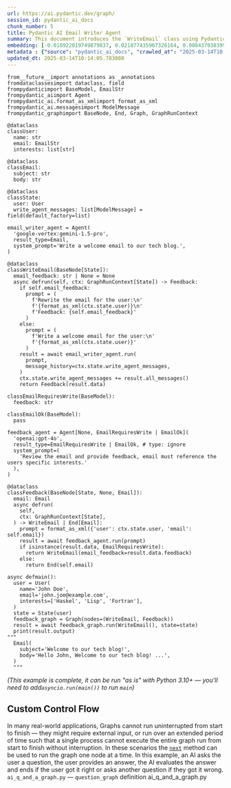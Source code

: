 ```yaml
---
url: https://ai.pydantic.dev/graph/
session_id: pydantic_ai_docs
chunk_number: 5
title: Pydantic AI Email Writer Agent
summary: This document introduces the `WriteEmail` class using Pydantic, which integrates an email writing agent based on a specified system prompt. It defines user and email data models, sets up an agent to generate welcome emails, and prepares the class to handle user state and feedback for email content.
embedding: [-0.018922019749879837, 0.021877435967326164, 0.008437038399279118, -0.014114870689809322, 0.05513506382703781, -0.02945605479180813, -0.015083658508956432, 0.02502906322479248, 0.010846744291484356, 0.033306680619716644, 0.03762330487370491, -0.02894100360572338, -0.008234696462750435, -0.014642185531556606, -0.016493918374180794, -0.040934350341558456, -0.010859007947146893, -0.010901928879320621, 0.03696109354496002, 0.007210724521428347, 0.01933896727859974, -0.0036513491068035364, 0.05665569379925728, -0.007682855241000652, -0.019204072654247284, 0.012839504517614841, -0.01643260382115841, 0.05145612359046936, -0.0304125789552927, -0.007707381621003151, 0.010767034254968166, -0.026831744238734245, -0.02111712284386158, -0.00116729736328125, 0.005518411751836538, 0.020123807713389397, -0.018431495875120163, 0.026537427678704262, 0.02778826840221882, 0.02506585232913494, -0.003329441649839282, -0.05022981017827988, 0.022735856473445892, 0.023876328021287918, -0.057636745274066925, -0.0036360202357172966, -0.03146721050143242, 0.07603144645690918, 0.06308157742023468, 0.047752656042575836, -0.032252050936222076, 0.03156531602144241, -0.01871354691684246, -0.013342292979359627, -0.02666006051003933, 0.006947067100554705, -0.023312224075198174, 0.026684585958719254, -0.017916442826390266, -0.00308111310005188, 0.024084800854325294, -0.037451621145009995, -0.0168618131428957, 0.04125319421291351, -0.029431529343128204, 0.025360167026519775, -0.053957801312208176, 0.0038077039644122124, -0.00868230126798153, 0.01218342687934637, 0.01747496984899044, 0.04071361571550369, -0.03178605064749718, -0.017058024182915688, -0.0050432151183485985, -0.06970366835594177, 0.007872933521866798, 0.03970803692936897, -0.013783765956759453, -0.0230546984821558, -0.0072904350236058235, 0.020430386066436768, -0.017965495586395264, 0.008927564136683941, 0.012655557133257389, -0.05278054252266884, -0.04897896945476532, -0.010012851096689701, -0.04662444815039635, -0.09751646220684052, -0.021399173885583878, -0.01022745668888092, -0.014323344454169273, 0.034704677760601044, 0.0830950140953064, 0.060040317475795746, 0.026831744238734245, -0.009528457187116146, 0.008271485567092896, -0.02127654291689396, -0.0026396403554826975, -0.06636809557676315, -0.045594342052936554, -0.0037463882472366095, 0.023741433396935463, -0.03318404778838158, 0.011508953757584095, 0.06514178216457367, -0.018272073939442635, -0.01933896727859974, -0.09776172786951065, -0.029039109125733376, -0.005211833398789167, -0.0021705753169953823, -0.010668929666280746, -0.013207398355007172, -0.010301034897565842, -0.042528558522462845, 0.035980045795440674, -0.0204917024821043, 0.004460716154426336, 0.019584229215979576, -0.004804084077477455, -0.007707381621003151, 0.00902566872537136, 0.006689541041851044, -0.0037647830322384834, -0.050475072115659714, -0.04917518049478531, 0.02076149173080921, 0.037917621433734894, -0.018492810428142548, 0.023238644003868103, -0.01255745254456997, -0.02030775509774685, 0.004095887765288353, -0.02692984975874424, 0.011668374761939049, -0.02488190494477749, 0.016910865902900696, 0.03708372637629509, -0.037181831896305084, -0.06813398748636246, 0.0392175130546093, -0.011398585513234138, 0.02921079285442829, -0.07509945333003998, 0.028646688908338547, 0.011306612752377987, 0.028646688908338547, 0.04731118306517601, 0.03970803692936897, -0.05032791569828987, 0.021693488582968712, 0.024587590247392654, 0.005092267878353596, -0.0011872249888256192, 0.018321126699447632, 0.02972584404051304, -0.06690767407417297, 0.02146049030125141, -0.013121556490659714, -0.03487636148929596, -0.025237536057829857, -0.05400685593485832, -0.008197907358407974, -0.02565448358654976, -0.002299338113516569, -0.02111712284386158, -0.04368129372596741, -0.01747496984899044, -0.005429503973573446, -0.03119742125272751, 0.02999563328921795, 0.011012297123670578, -0.017891917377710342, -0.03472920507192612, -0.00048094490193761885, -0.014029028825461864, -0.01001898292452097, -0.015905288979411125, -0.01646939292550087, -0.05106370151042938, -0.02479606308043003, -0.03823646157979965, -0.028303319588303566, 0.023925380781292915, 0.006818304304033518, -0.03583288565278053, 0.026488376781344414, 0.021166173741221428, 0.03080500103533268, 0.0027990611270070076, 0.013612082228064537, -0.03073142096400261, -0.025679009035229683, 0.07706155627965927, -0.006603699177503586, 0.02057754434645176, 0.0811329111456871, 0.021362384781241417, 0.0331595242023468, -0.00026001682272180915, -0.03561215102672577, 0.03546499088406563, -0.01813717931509018, 0.004221585113555193, -0.004095887765288353, -0.054693590849637985, 0.004847005009651184, 0.009154431521892548, -0.057832952588796616, 0.01713160239160061, -0.0024372984189540148, -0.034655626863241196, -0.01055856142193079, -0.07931797206401825, -0.0007430694531649351, 0.01102455984801054, 0.027077006176114082, -0.039462774991989136, 0.06053084507584572, 0.04422087222337723, 0.008412512019276619, 0.015120447613298893, -0.008878511376678944, 0.009865693747997284, 0.010209061205387115, -0.007590882014483213, 0.036862991750240326, 0.020871859043836594, -0.012404163368046284, -0.014482764527201653, -0.01092645525932312, 0.01693539135158062, -0.07809165865182877, 0.013612082228064537, -0.023937642574310303, -0.013403608463704586, 0.013685661368072033, -0.05503695830702782, 0.009761457331478596, 0.03681393712759018, 0.031050262972712517, 0.01731554977595806, 0.022883012890815735, 0.004402466118335724, -0.009252537041902542, 0.048218656331300735, 0.06695672869682312, 0.029308898374438286, -0.008216301910579205, 0.01329324021935463, -0.017266497015953064, -0.022564172744750977, -0.032840680330991745, 0.01566002517938614, 0.025679009035229683, -0.019633281975984573, -0.015095921233296394, 0.0027975281700491905, -0.009252537041902542, 6.141149060567841e-05, 0.028916476294398308, 0.04836581274867058, -0.013268713839352131, 0.028303319588303566, -0.020136071369051933, -0.03620078042149544, -0.04866012930870056, -0.010895797051489353, 0.05572369322180748, 0.023471644148230553, -0.0070696985349059105, -0.014948763884603977, -0.0038720855955034494, 0.04856202378869057, 0.05861779674887657, 0.005328333005309105, 0.0023989761248230934, -0.004831675905734301, 0.04650181531906128, 0.040664561092853546, 0.02491869404911995, 0.008314406499266624, 0.03956088051199913, -0.03367457538843155, -0.0011351066641509533, -0.00643201544880867, -0.0017750890692695975, 0.03521972894668579, -0.00137347134295851, 0.024048011749982834, -0.012005611322820187, 0.04336245357990265, -0.04220971837639809, 0.024771537631750107, 0.027493953704833984, 0.02131333202123642, -0.010435929521918297, 0.00080170261207968, -0.00833280198276043, 0.00154055655002594, 0.005858713760972023, 0.0018532666144892573, 0.033650048077106476, -0.0007472849101759493, 0.030584264546632767, 0.023704644292593002, 0.027763742953538895, 0.012017874047160149, 0.04478497803211212, 0.016027919948101044, 0.01759760081768036, -0.0327916294336319, -0.012404163368046284, 0.02685626968741417, -0.02773921564221382, -0.002247219905257225, -0.01731554977595806, -0.03568572923541069, 0.0016263985307887197, 0.041670139878988266, -0.03907035291194916, -0.04189087450504303, 0.006640488747507334, 0.04476045072078705, -0.013415872119367123, -0.023201854899525642, -0.007321092765778303, -0.001150435535237193, -0.043386977165937424, 0.0017229707445949316, 0.022036857903003693, 0.028278794139623642, 0.010000588372349739, -0.011711295694112778, 0.030093738809227943, 0.015341184101998806, 0.07421650737524033, -0.049739282578229904, -0.022233067080378532, -0.03674035891890526, -0.01513271126896143, -0.05807821825146675, -0.004877662751823664, 0.007597013376653194, 0.04358318820595741, -0.018186232075095177, 0.004184795543551445, -0.00800169724971056, 0.04652634263038635, 0.04892991855740547, 0.032570891082286835, 0.01991533488035202, -2.9508173611247912e-05, 0.002834317507222295, -0.007204593159258366, -0.03487636148929596, 0.01426202803850174, -0.028965529054403305, -0.018958810716867447, 0.00846769567579031, -0.02057754434645176, -0.012336716055870056, -0.02244153991341591, -0.024305537343025208, -0.042724769562482834, 0.014666711911559105, -0.0042062560096383095, 0.032644469290971756, 0.016150550916790962, -0.023385802283883095, 0.001841003424488008, -0.03293878585100174, -0.04034572094678879, -0.024133853614330292, 0.001726036542095244, 0.010362350381910801, 0.06626999378204346, 8.579405402997509e-05, 0.012005611322820187, -0.029652265831828117, -0.03306141868233681, -0.01127595454454422, 0.019792703911662102, -0.003724927781149745, 0.010767034254968166, -0.013415872119367123, 0.01259424164891243, 0.060972318053245544, -0.029161740094423294, 0.015991130843758583, 0.006303252652287483, 0.03261994570493698, 0.019633281975984573, 0.0232876967638731, 0.03701014816761017, 0.06401357799768448, 0.00266876514069736, 0.01887296698987484, -0.01783060096204281, -0.020258702337741852, 0.03220299631357193, -0.0060181342996656895, -0.037991199642419815, -0.0020372136496007442, -0.001260037301108241, -0.018112653866410255, -0.002733146771788597, 0.027984479442238808, -0.049886442720890045, 0.003960993140935898, -0.007480513770133257, 0.01654297113418579, -0.059500742703676224, -0.016260920092463493, -0.015782658010721207, 0.015046869404613972, 0.027150586247444153, -0.03436131030321121, -0.06425883620977402, 0.029284371063113213, -0.017021235078573227, -0.019547440111637115, 0.03313499689102173, 0.04409823939204216, -0.05851969122886658, 0.022797171026468277, -0.05018075555562973, 2.7472300644149072e-05, 0.006340041756629944, -0.03318404778838158, -0.003964059054851532, 0.03114836849272251, 0.004322755616158247, 0.02220854163169861, 0.047409288585186005, -0.02255190908908844, -0.04682065546512604, 0.0040805586613714695, -0.033699098974466324, 0.018934283405542374, 0.025556378066539764, -0.04277382045984268, -0.013587555848062038, -0.07308829575777054, -0.020786017179489136, -0.007241382263600826, -0.04458876699209213, -0.012115979567170143, -0.008939826861023903, -0.011085876263678074, 0.006073318421840668, -0.04650181531906128, -0.013906397856771946, 0.08157438784837723, 0.021166173741221428, 0.015905288979411125, 0.0006185219972394407, 0.04355866089463234, -0.017842864617705345, 0.01282724179327488, 0.05557653680443764, -0.02859763614833355, 0.010393008589744568, 0.042136140167713165, 0.02894100360572338, -0.015267605893313885, 0.026488376781344414, 0.029284371063113213, 0.014666711911559105, 0.007143277209252119, -0.011190112680196762, -0.04022308811545372, -0.042675718665122986, 0.03247278556227684, 0.027493953704833984, -0.02204911969602108, -0.0009618898038752377, -0.009387431666254997, 0.011686769314110279, 0.009761457331478596, 0.046403709799051285, -0.002024950459599495, 0.009522326290607452, 0.0008300610934384167, -0.06504368036985397, 0.009203484281897545, -0.001308323466219008, -0.042332347482442856, -0.005496951285749674, 0.05292769894003868, -0.01259424164891243, 0.03235015645623207, 0.0089888796210289, 0.006156094837933779, -0.03436131030321121, 0.01604018360376358, -0.04100792855024338, -0.01976817660033703, 0.02038133330643177, -0.04733571037650108, 0.016677865758538246, 0.002438831375911832, -0.040787193924188614, 0.02224533073604107, 0.03100121021270752, 0.005598122254014015, 0.027248689904808998, -0.02511490508913994, -0.04488307982683182, 0.011521217413246632, 0.010534035041928291, -0.005414174869656563, 0.016052447259426117, -0.0013021918712183833, 0.042258769273757935, -0.020749228075146675, 0.0016325301257893443, -0.012716873548924923, -0.016788234934210777, -0.0010622942354530096, -0.030584264546632767, -0.012330584228038788, -0.008676169440150261, 0.023532960563898087, -0.02084733359515667, 0.014335607178509235, -0.019007861614227295, 0.012361242435872555, 0.0033263759687542915, 0.015120447613298893, 0.012974399141967297, -0.06690767407417297, 0.028475003316998482, -0.03661772608757019, -0.025556378066539764, -0.044466134160757065, -0.019510651007294655, -0.01280271541327238, 0.02174254134297371, 0.017070285975933075, -0.004681452643126249, -0.004715176299214363, 0.0179777592420578, 0.010932587087154388, -0.02518848329782486, -0.009099247865378857, 0.014237501658499241, 0.025507325306534767, 0.0026227785274386406, 0.012103715911507607, -0.07142051309347153, 0.007572486996650696, 0.004420860670506954, -0.008780405856668949, -0.014445975422859192, -0.027077006176114082, -0.00354098086245358, 0.002834317507222295, -0.04456423968076706, 0.022662276402115822, 0.029088161885738373, -0.024305537343025208, 0.07706155627965927, 0.014813869260251522, -0.03602909669280052, -0.020123807713389397, 0.04316624253988266, 0.0018655296880751848, 0.0258506927639246, -0.03507257252931595, -0.029971105977892876, 0.011791006661951542, -0.02038133330643177, -0.022968854755163193, 0.015794919803738594, -0.015034605748951435, 0.018186232075095177, -0.03249731287360191, -0.03732898831367493, -0.006444278638809919, 0.005966016091406345, -0.018885230645537376, 0.0065914359875023365, -0.007468250580132008, 0.0332576259970665, 9.681171650299802e-05, 0.004466847516596317, -0.004561887122690678, -0.015709077939391136, -0.0057115559466183186, 0.006186752580106258, -0.032840680330991745, -0.017291022464632988, 0.008375722914934158, -0.020209649577736855, -0.056557588279247284, 0.0207737535238266, 0.04458876699209213, -0.012790451757609844, -0.03963445872068405, 0.015279868617653847, 0.03053521178662777, -0.010448193177580833, 0.004423926584422588, 0.020136071369051933, -0.002115391194820404, -0.004485242534428835, -0.018823916092514992, 0.002044878201559186, -0.009166695177555084, -0.008504485711455345, -0.031123841181397438, 0.002976876450702548, -0.0295296348631382, 0.030363528057932854, 0.04718855023384094, -0.03141815587878227, 0.025777114555239677, 0.04152298346161842, 0.014053555205464363, 0.005156649276614189, -0.01057695597410202, 0.016653340309858322, -0.02165669947862625, -0.0009220346109941602, -0.014482764527201653, -0.004702913109213114, -0.043264348059892654, 0.02967679128050804, 0.04044382646679878, -0.0100373774766922, -0.027224164456129074, -0.02979942224919796, 0.008400249294936657, -0.030510684475302696, -0.014041291549801826, -0.019927598536014557, 0.003994716797024012, 0.019890807569026947, 0.015905288979411125, 0.024857379496097565, 0.010797692462801933, 0.010773166082799435, -0.036593202501535416, 0.0036329543218016624, 0.02181612141430378, -0.004215453285723925, -0.04552076384425163, -0.012091453187167645, 0.02639027126133442, -0.02161991037428379, 0.008228564634919167, -0.011637717485427856, -0.03107478842139244, -0.027027953416109085, -0.0026059166993945837, 0.01708254963159561, -0.04799791797995567, -0.00646267319098115, -0.005380451213568449, 0.0022518185433000326, -0.011907505802810192, 0.03902130201458931, 0.00468758400529623, 0.017658917233347893, 0.014176186174154282, 0.011613191105425358, -0.050475072115659714, 0.022073647007346153, 0.042479507625103, 1.828692438721191e-05, -0.016138289123773575, -0.03249731287360191, 0.007658328860998154, -0.0326935239136219, -0.010632139630615711, 0.0493713915348053, -0.038653407245874405, -0.02925984561443329, -0.045275501906871796, 0.03347836434841156, 0.050156231969594955, -0.027837321162223816, 0.009209616109728813, -0.026537427678704262, -0.01034395582973957, 0.0054908194579184055, 0.00013048744585830718, 0.008921432308852673, -0.011600927449762821, 0.011128797195851803, 0.0037463882472366095, 0.013575293123722076, 0.0022702133283019066, 0.03539141267538071, -0.010429797694087029, -0.04615844786167145, -0.01666560396552086, -0.012312189675867558, -0.005457095801830292, 0.023079223930835724, -0.0008936761296354234, -0.024133853614330292, -0.03929109126329422, 0.03889866918325424, 0.023815011605620384, 0.005092267878353596, -0.03060878999531269, 0.01156413834542036, -0.018701283261179924, 0.0645531564950943, -0.03352741524577141, -0.01991533488035202, -0.001753628603182733, -0.005818858742713928, 0.019964387640357018, -0.018762599676847458, 0.006499462760984898, -0.009307720698416233, -0.016359025612473488, -0.0035287176724523306, 0.009491668082773685, -0.054399274289608, -0.008142722770571709, 0.01453181728720665, 0.012134374119341373, 0.0026396403554826975, -0.024587590247392654, -0.006953198928385973, 0.010521771386265755, -0.01627318374812603, -0.02933342382311821, 0.015451552346348763, -0.04664897173643112, -0.005331398919224739, -0.03727993741631508, 0.00496963644400239, 0.0028143899980932474, 0.001267701736651361, 0.0039916508831083775, -0.004748899955302477, 0.00879880040884018, 0.002976876450702548, -0.0075173028744757175, 0.07112619280815125, -0.04068908840417862, -0.0019084507366642356, -0.030216369777917862, 0.00862098578363657, -0.02852405607700348, -0.006456541828811169, 0.02135012112557888, -0.019621018320322037, -0.00419399281963706, 0.017143866047263145, -0.06793777644634247, -0.0006898014689795673, -0.010662797838449478, 0.012655557133257389, -0.03448394313454628, 0.005392714403569698, 0.0031669551972299814, -0.018995599821209908, 0.049420442432165146, 0.009461009874939919, 0.0262676402926445, -0.003357033710926771, -0.04679613187909126, 0.010975508019328117, -0.007351750507950783, 0.05184854194521904, 0.022833961993455887, -0.031172893941402435, 0.03335573151707649, -0.008461564779281616, 0.023704644292593002, -0.00976758822798729, 0.027690162882208824, 0.008964353241026402, 0.015034605748951435, -0.017340075224637985, 0.015525131486356258, -0.007455987390130758, -0.0008078341488726437, -0.01393092330545187, -0.044539712369441986, -0.019964387640357018, -0.037991199642419815, -0.024354590103030205, -0.0004882261564489454, -0.004279834683984518, 0.02631669119000435, -0.0031041065230965614, -0.003329441649839282, -0.07063566893339157, 0.019363492727279663, 0.017229707911610603, -0.02538469433784485, 0.011674506589770317, -0.019743651151657104, 0.009123774245381355, -0.006879619788378477, 0.003884348552674055, -0.03848172351717949, -0.00835119653493166, -0.04041929915547371, -0.018198495730757713, -0.02414611726999283, 0.02778826840221882, -0.013918660581111908, 0.014114870689809322, -0.008204038254916668, 0.051014650613069534, -0.02100675366818905, -0.013513976708054543, -0.0147402910515666, -0.056950006633996964, 0.01960875652730465, 0.009877956472337246, -0.012030137702822685, -0.004267571493983269, 0.03600456938147545, 0.034704677760601044, 0.018664494156837463, 0.0036482831928879023, -0.06626999378204346, 0.01634676195681095, -0.0017382997320964932, -0.010172272101044655, 0.044073715806007385, 0.023729169741272926, 0.0461093969643116, -0.00042154532275162637, -0.007866802625358105, -0.0066343569196760654, -0.021914225071668625, 0.007639934308826923, -0.018848441541194916, 0.012447084300220013, 0.013146082870662212, -0.010049641132354736, -0.006971593480557203, -0.02421969547867775, -0.012949872761964798, -0.00678151473402977, 0.005892437417060137, -0.01639581471681595, 0.006560778245329857, 0.030682368203997612, 0.03463109955191612, -0.0451773963868618, -0.01253292616456747, 0.00021326361456885934, 0.01786739006638527, -0.01389413420110941, 0.02825426682829857, 0.02506585232913494, -0.0008936761296354234, 0.013342292979359627, -0.026709113270044327, 0.024501748383045197, 0.013403608463704586, -0.050818439573049545, -0.010258113965392113, 0.009963799268007278, 0.005089201964437962, 0.009632694534957409, -0.015365710482001305, 0.030240895226597786, 0.0168127603828907, 0.014311080798506737, 0.013538503088057041, 0.008142722770571709, -0.019633281975984573, -0.001857865252532065, 0.0044699134305119514, -0.0012278466019779444, 0.015868499875068665, -0.008173380978405476, 0.024857379496097565, 0.012949872761964798, -0.014041291549801826, -0.006070252973586321, 0.020013440400362015, 0.0007292734226211905, 0.006885751616209745, 0.01844375766813755, -0.025948798283934593, -0.015586446970701218, -0.0025675944052636623, -0.02220854163169861, 0.00835119653493166, 0.02197554148733616, 0.007872933521866798, 0.01971912384033203, 0.026414796710014343, 0.005076938774436712, 0.013820555061101913, -0.030363528057932854, 0.006156094837933779, -0.0168127603828907, -0.018382443115115166, -0.02309148758649826, 0.0034306126181036234, 0.004445387050509453, -0.010920323431491852, -0.02751847915351391, -0.0002613581018522382, -0.040198564529418945, 0.035587623715400696, 0.044809501618146896, -0.012814978137612343, -0.01991533488035202, -3.159194966428913e-05, -0.009638825431466103, 0.026439324021339417, 0.022367961704730988, 0.009099247865378857, -0.0172787606716156, -0.0021537134889513254, 0.008896905928850174, -0.03487636148929596, -0.007413066457957029, 0.011042955331504345, 0.02967679128050804, 0.010920323431491852, -0.037844039499759674, 0.009571378119289875, -0.020859595388174057, -0.002553798258304596, 0.02142370119690895, -0.014617659151554108, 0.012269268743693829, -0.020479438826441765, 0.017560811713337898, -0.034385837614536285, 0.013158345595002174, -0.007885197177529335, -0.045741502195596695, -0.02751847915351391, 0.012937609106302261, 0.027297742664813995, -0.020197385922074318, -0.0033692969009280205, -0.016984444111585617, -0.0029293568804860115, -0.001813411363400519, 0.0013405141653493047, 0.017818337306380272, 0.01195655856281519, -2.216705797764007e-05, -0.03926656395196915, -0.02170575223863125, 0.011876848526299, -0.0017582272412255406, 0.03593099117279053, -0.004347281996160746, -0.006714067421853542, -0.03600456938147545, -0.026537427678704262, -0.03154078871011734, 0.013379082083702087, -0.01786739006638527, 0.0005809661233797669, -0.036912042647600174, 0.019007861614227295, 0.02003796584904194, 0.007805486675351858, 0.04851296916604042, 0.06666241586208344, 0.055233169347047806, -0.003960993140935898, -0.05390875041484833, 0.022833961993455887, -0.013599818572402, 0.01540250051766634, -0.0027515413239598274, 0.011692901141941547, 0.034189626574516296, -0.020172860473394394, 0.0021031280048191547, 0.014678974635899067, 0.009013406001031399, 0.00908698420971632, 0.04068908840417862, 0.012729136273264885, -0.007462118752300739, 0.02414611726999283, -0.00608251616358757, 0.01577039435505867, 0.02545827254652977, 0.039732564240694046, -0.0006882685702294111, -0.017720233649015427, 0.008179512806236744, 0.035587623715400696, -0.009835035540163517, -0.020786017179489136, 0.0086393803358078, 0.059108320623636246, -0.03127099946141243, -0.018958810716867447, -0.04736023396253586, 0.0025154759641736746, -0.005693161394447088, -0.03929109126329422, -0.0005345961544662714, -0.0186767578125, -0.03499899432063103, 0.01489971112459898, -0.006389094516634941, 0.026218587532639503, -0.018088126555085182, 0.006756988354027271, -0.05057317763566971, -0.02666006051003933, -0.014029028825461864, 0.01700897142291069, -0.02533564157783985, 0.030093738809227943, -0.01634676195681095, 0.016996707767248154, 0.021301068365573883, 0.007799355313181877, 0.00906858965754509, 0.02158312126994133, 0.004059098195284605, -0.025973323732614517, 0.024747010320425034, -0.03387078270316124, -0.005509214475750923, 0.00843090657144785, 0.023631064221262932, 0.02533564157783985, -0.007308829575777054, 0.017990022897720337, -0.019044652581214905, -0.03480278328061104, -0.011398585513234138, 0.007934249937534332, 0.03931561857461929, 0.022956592962145805, -0.016677865758538246, -0.0350235179066658, -0.034312255680561066, -0.005119859706610441, 0.018308863043785095, 0.011141059920191765, 0.015745867043733597, -0.02502906322479248, 0.005454030353575945, 0.05121086165308952, -0.01323192473500967, 0.007682855241000652, 1.3448733625409659e-05, 0.028082583099603653, -0.009896351955831051, -0.020712438970804214, 0.0051750438287854195, -0.014666711911559105, -0.0033263759687542915, 0.04691876098513603, 0.03674035891890526, 0.0340915210545063, -0.019817229360342026, 0.022171752527356148, 0.01426202803850174, 0.008130460046231747, -0.005355925299227238, 0.007977170869708061, -0.04863560199737549, -0.0007001484627835453, -0.002696357201784849, -0.03308594226837158, -0.002540002344176173, 0.00225641718134284, -0.018345652148127556, -0.002026483416557312, 0.015991130843758583, -0.02076149173080921, -0.022110436111688614, -0.022919803857803345, -0.013109293766319752, 0.010613745078444481, 0.04669802635908127, 0.03683846443891525, -0.013047977350652218, -0.038064777851104736, 0.01022745668888092, 0.008768143132328987, 0.0014861389063298702, -3.2454199754283763e-06, 0.015218553133308887, -0.03114836849272251, 0.015561920590698719, 0.006609831005334854, 0.018811652436852455, 0.02285848744213581, 0.01790417917072773, -0.009749193675816059, -0.003865954000502825, -0.0636211559176445, 0.03887414559721947, 0.027150586247444153, -0.02960321307182312, -0.014176186174154282, 0.01596660353243351, -0.01137405913323164, 0.020087018609046936, 0.03561215102672577, -0.03693656995892525, -0.0075173028744757175, -0.035121623426675797, -0.003390757367014885, -0.02673363871872425, 0.007915855385363102, -0.019866282120347023, 0.008835590444505215, 0.008216301910579205, -0.009595904499292374, -0.0001195655859191902, 0.00045220318133942783, 0.010791560634970665, 0.0004951241426169872, 0.024599852040410042, 0.01135566458106041, 0.00906858965754509, 0.022098172456026077, -0.03345383703708649, 0.0026932915206998587, -0.05096559599041939, 0.0075173028744757175, -0.0073701455257833, 0.009565247222781181, -0.04265119135379791, -0.015758130699396133, -0.02298111841082573, 0.01125755999237299, 0.007879065349698067, -0.014274291694164276, 0.011398585513234138, -0.012949872761964798, -0.004984965082257986, -0.007505039684474468, 0.057097166776657104, -0.01770796999335289, -0.0345575213432312, 0.012937609106302261, 0.008338932879269123, -0.01443371269851923, 0.019755912944674492, 0.020430386066436768, -0.01589302532374859, -0.034042470157146454, -0.03166342154145241, 0.001867062645033002, -0.003973256330937147, 0.004518966190516949, 0.021019017323851585, -0.02840142510831356, 0.00015578015882056206, -0.008903037756681442, 0.01520628947764635, -0.014311080798506737, 0.018431495875120163, 0.054693590849637985, -0.009240273386240005, -0.008829458616673946, 0.010497245006263256, -0.0168127603828907, 0.023569749668240547, -0.015880761668086052, 0.0073394873179495335, 0.04368129372596741, -0.00021019783162046224, -0.022576434537768364, 0.0028864359483122826, 0.006793777924031019, -0.05493885278701782, 0.00019391084788367152, -0.015880761668086052, 0.005450964439660311, -0.02061433345079422, 0.042381402105093, 0.0086393803358078, 0.013146082870662212, 0.0010193733032792807, -0.0015267605194821954, 0.010135482996702194, 0.005282346159219742, 0.03629888594150543, 0.0054019116796553135, 0.0008622518507763743, 0.00528847798705101, 0.002098529366776347, 0.00548162218183279, 0.03132005035877228, -0.00643201544880867, 0.009853431023657322, -0.030388053506612778, 0.0063645681366324425, 0.0663190484046936, 0.025311114266514778, 0.0410815104842186, -0.0020157531835138798, 0.008823326788842678, 0.004460716154426336, 0.01948612555861473, -0.016420340165495872, -0.028107110410928726, -0.01910596713423729, -0.0015597176970914006, -0.014127133414149284, 0.032718051224946976, -0.012765925377607346, -0.004233847837895155, 0.0068121724762022495, 0.006425883620977402, 0.015794919803738594, 0.02894100360572338, 0.0029891396407037973, -0.0484393909573555, 0.028229741379618645, 0.04127771779894829, 0.006241936702281237, -0.026611007750034332, -0.01386960782110691, 0.014666711911559105, -0.012974399141967297, -0.012839504517614841, 0.018811652436852455, 0.011300480924546719, -0.019854018464684486, -0.0005223329644650221, 0.024391379207372665, 0.02235569804906845, 0.03843267261981964, 0.026611007750034332, -0.016788234934210777, 0.003611493855714798, -0.0008446235442534089, 0.011183980852365494, -0.03394436463713646, 0.03227657824754715, 0.009485536254942417, 0.006701804231852293, -0.007676723878830671, -0.002149114850908518, 0.01917954720556736, 0.01296213548630476, -0.007799355313181877, -0.004114282317459583, -0.021374648436903954, 0.029308898374438286, -0.010435929521918297, -0.00776869710534811, 0.02558090351521969, -0.005913897883147001, 0.0019038519822061062, -0.011128797195851803, -0.032325629144907, 0.004381005652248859, -0.03060878999531269, -0.010515639558434486, 0.02192648872733116, -0.010172272101044655, -0.008148854598402977, -0.0032711918465793133, 0.007535697892308235, 0.004252242855727673, 0.03907035291194916, -0.03833456709980965, -0.015181764028966427, -0.012741398997604847, 0.0007833078852854669, 0.035048045217990875, 0.021252015605568886, -0.006714067421853542, 0.01228153146803379, 0.007688987068831921, -0.01693539135158062, -0.025629956275224686, -0.02879384532570839, -0.0016340629663318396, -0.032718051224946976, 0.04292098060250282, 0.02057754434645176, -0.030854051932692528, 0.02251511998474598, -0.020724700763821602, 0.035121623426675797, 0.02425648458302021, 0.013673397712409496, 0.016064709052443504, 0.024906430393457413, -0.006523988675326109, 0.02746942639350891, 0.01971912384033203, -0.024771537631750107, -0.04220971837639809, 0.026145007461309433, -0.010086430236697197, -0.033429309725761414, -0.013391345739364624, 0.010730245150625706, -0.011416980996727943, -0.035244256258010864, -0.0290636345744133, 0.0032221393194049597, 0.016555234789848328, 0.0021659766789525747, -0.017683442682027817, 0.011300480924546719, -0.0006875020917505026, 0.0037739803083240986, 0.004791820887476206, 0.017217444255948067, 0.011423111893236637, 0.03519520163536072, -0.013035714626312256, 0.02565448358654976, -0.012618768028914928, -0.011803269386291504, 0.02177933044731617, -0.006830567494034767, -0.03266899660229683, 6.610597483813763e-05, 0.011233033612370491, -0.02727321721613407, 0.001577346003614366, 0.023152802139520645, -0.00941808894276619, -0.011729690246284008, -0.017720233649015427, -0.01386960782110691, -0.021668963134288788, -0.020933175459504128, -0.010184535756707191, 0.004013111814856529, 0.029112687334418297, 0.0014064285205677152, -0.015745867043733597, 0.012220215983688831, 0.026243112981319427, -0.022233067080378532, -0.00740080326795578, -0.033429309725761414, 0.010969376191496849, -0.0309276320040226, 0.040664561092853546, -0.00324053387157619, 0.012526794336736202, -0.00112820859067142, 0.019927598536014557, -0.008418643847107887, 0.0016877142479643226, 0.006940935738384724, 0.01119624450802803, 0.017573075369000435, -0.007603144738823175, 0.019167283549904823, -0.012949872761964798, 0.03507257252931595, -0.002720883581787348, 0.011815532110631466, 0.0040744272992014885, 0.017695706337690353, -0.027346795424818993, 0.0006311683100648224, -0.003884348552674055, 0.016886340454220772, 0.020994490012526512, 0.004669189453125, -0.005496951285749674, 0.02692984975874424, -0.001813411363400519, -0.019130494445562363, -0.02239248901605606, -0.012765925377607346, -0.005254754330962896, -0.03634793683886528, -0.044269923120737076, 0.047531917691230774, -0.012986661866307259, 0.002495548455044627, 0.04709044471383095, -0.007566355634480715, 0.007474381942301989, 0.008228564634919167, -0.01416392344981432, 0.013967713341116905, -0.008498353883624077, -0.02271132916212082, 0.00838798563927412, 0.04618297517299652, 0.031908683478832245, -0.019780440255999565, -0.01856638863682747, -0.008743616752326488, -0.018897494301199913, 0.012581978924572468, 0.0014731093542650342, -0.0030182646587491035, 0.019081441685557365, -0.007891329005360603, 0.02418290637433529, -0.015328921377658844, -0.022184014320373535, 0.00999445654451847, 0.011269822716712952, -0.024538537487387657, -0.009730799123644829, -0.04718855023384094, 0.00031079386826604605, 0.015684552490711212, 0.012391899712383747, -0.009681746363639832, -0.02317732945084572, -0.006266463082283735, -0.006879619788378477, 0.02228211984038353, 0.020516227930784225, 0.0022134962491691113, -0.03740256652235985, 0.013673397712409496, -0.012177295051515102, -0.0232876967638731, -0.02867121435701847, 0.007921986281871796, 0.011104270815849304, -0.008130460046231747, 0.0014838395873084664, -0.02348390780389309, -0.0005579727585427463, 0.009062457829713821, -0.0059384242631495, 0.044466134160757065, 0.00017704903439152986, 0.010613745078444481, 0.01716839149594307, 0.02251511998474598, -0.00943648349493742, -0.004531228914856911, -0.033650048077106476, -0.0055276090279221535, -0.010711850598454475, 0.04468687251210213, -0.041596561670303345, 0.001998891355469823, 0.021901963278651237, 0.009221878834068775, 0.02138691022992134, -0.02572806179523468, 0.0014163922751322389, 0.00627566035836935, -0.036912042647600174, 0.009822772815823555, -0.024440431967377663, 0.03146721050143242, 0.03720635920763016, 0.01447050180286169, 0.00595681881532073, -0.0028220543172210455, 0.012876293621957302, 0.02867121435701847, 0.01883617788553238, 0.0019069177797064185, -0.026978900656104088, 0.028573108837008476, 0.025311114266514778, -0.03247278556227684, 0.00561958272010088, -0.005506148561835289, 0.005365122575312853, -0.0013175207423046231, 0.029774896800518036, 0.017192918807268143, -0.02612048201262951, 0.00020215014228597283, -0.017376864328980446, 0.00451283436268568, 0.013820555061101913, 0.01720518060028553, 0.024072537198662758, -0.033429309725761414, -0.012490005232393742, -0.01627318374812603, 0.006701804231852293, -0.015059132128953934, 0.055625591427087784, 0.010748639702796936, -0.011594795621931553, -0.02418290637433529, 0.009602036327123642, 3.3508062188047916e-05, -0.009969930164515972, 0.017376864328980446, 0.005334464833140373, -0.013342292979359627, 0.003565507009625435, -0.0026534362696111202, 0.002009621588513255, 0.0002749625127762556, 0.033650048077106476, -0.03188415616750717, 0.0023989761248230934, 0.019167283549904823, -0.038530778139829636, -0.034925416111946106, 0.02212269976735115, -0.002800593851134181, -0.005362056661397219, 0.005070806946605444, -0.005506148561835289, 0.006315515376627445, -0.00016028303070925176, 0.019817229360342026, -0.006140765734016895, -0.0046906499192118645, -0.04451518878340721, -0.02705248072743416, -0.017266497015953064, 0.01817396841943264, -0.031099315732717514, 0.013403608463704586, -0.03421415388584137, -0.014936501160264015, -0.00578206917271018, 0.032767102122306824, -0.0036084281746298075, -0.01855412684381008, 0.018922019749879837, -0.021374648436903954]
metadata : {"source": "pydantic_ai_docs", "crawled_at": "2025-03-14T10:14:05.783080", "url_path": "/graph/", "chunk_size": 3417}
updated_dt: 2025-03-14T10:14:05.783080
---
```

```
from__future__import annotations as _annotations
fromdataclassesimport dataclass, field
frompydanticimport BaseModel, EmailStr
frompydantic_aiimport Agent
frompydantic_ai.format_as_xmlimport format_as_xml
frompydantic_ai.messagesimport ModelMessage
frompydantic_graphimport BaseNode, End, Graph, GraphRunContext

@dataclass
classUser:
  name: str
  email: EmailStr
  interests: list[str]

@dataclass
classEmail:
  subject: str
  body: str

@dataclass
classState:
  user: User
  write_agent_messages: list[ModelMessage] = field(default_factory=list)

email_writer_agent = Agent(
  'google-vertex:gemini-1.5-pro',
  result_type=Email,
  system_prompt='Write a welcome email to our tech blog.',
)

@dataclass
classWriteEmail(BaseNode[State]):
  email_feedback: str | None = None
  async defrun(self, ctx: GraphRunContext[State]) -> Feedback:
    if self.email_feedback:
      prompt = (
        f'Rewrite the email for the user:\n'
        f'{format_as_xml(ctx.state.user)}\n'
        f'Feedback: {self.email_feedback}'
      )
    else:
      prompt = (
        f'Write a welcome email for the user:\n'
        f'{format_as_xml(ctx.state.user)}'
      )
    result = await email_writer_agent.run(
      prompt,
      message_history=ctx.state.write_agent_messages,
    )
    ctx.state.write_agent_messages += result.all_messages()
    return Feedback(result.data)

classEmailRequiresWrite(BaseModel):
  feedback: str

classEmailOk(BaseModel):
  pass

feedback_agent = Agent[None, EmailRequiresWrite | EmailOk](
  'openai:gpt-4o',
  result_type=EmailRequiresWrite | EmailOk, # type: ignore
  system_prompt=(
    'Review the email and provide feedback, email must reference the users specific interests.'
  ),
)

@dataclass
classFeedback(BaseNode[State, None, Email]):
  email: Email
  async defrun(
    self,
    ctx: GraphRunContext[State],
  ) -> WriteEmail | End[Email]:
    prompt = format_as_xml({'user': ctx.state.user, 'email': self.email})
    result = await feedback_agent.run(prompt)
    if isinstance(result.data, EmailRequiresWrite):
      return WriteEmail(email_feedback=result.data.feedback)
    else:
      return End(self.email)

async defmain():
  user = User(
    name='John Doe',
    email='john.joe@example.com',
    interests=['Haskel', 'Lisp', 'Fortran'],
  )
  state = State(user)
  feedback_graph = Graph(nodes=(WriteEmail, Feedback))
  result = await feedback_graph.run(WriteEmail(), state=state)
  print(result.output)
"""
  Email(
    subject='Welcome to our tech blog!',
    body='Hello John, Welcome to our tech blog! ...',
  )
  """

```

_(This example is complete, it can be run "as is" with Python 3.10+ — you'll need to add`asyncio.run(main())` to run `main`)_
## Custom Control Flow
In many real-world applications, Graphs cannot run uninterrupted from start to finish — they might require external input, or run over an extended period of time such that a single process cannot execute the entire graph run from start to finish without interruption.
In these scenarios the [`next`](https://ai.pydantic.dev/api/pydantic_graph/graph/#pydantic_graph.graph.Graph.next) method can be used to run the graph one node at a time.
In this example, an AI asks the user a question, the user provides an answer, the AI evaluates the answer and ends if the user got it right or asks another question if they got it wrong.
`ai_q_and_a_graph.py` — `question_graph` definition
ai_q_and_a_graph.py